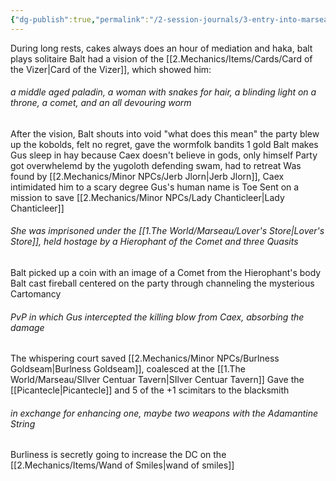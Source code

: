 ```yaml
---
{"dg-publish":true,"permalink":"/2-session-journals/3-entry-into-marseau/"}
---
```


During long rests, cakes always does an hour of mediation and haka, balt plays solitaire
Balt had a vision of the [[2.Mechanics/Items/Cards/Card of the Vizer\|Card of the Vizer]], which showed him:
###### a middle aged paladin, a woman with snakes for hair, a blinding light on a throne, a comet, and an all devouring worm
After the vision, Balt shouts into void "what does this mean"
the party blew up the kobolds, felt no regret, gave the wormfolk bandits 1 gold
Balt makes Gus sleep in hay because 
Caex doesn't believe in gods, only himself 
Party got overwhelemd by the yugoloth defending swam, had to retreat
Was found by [[2.Mechanics/Minor NPCs/Jerb Jlorn\|Jerb Jlorn]], Caex intimidated him to a scary degree 
Gus's human name is Toe
Sent on a mission to save [[2.Mechanics/Minor NPCs/Lady Chanticleer\|Lady Chanticleer]]
###### She was imprisoned under the [[1.The World/Marseau/Lover's Store\|Lover's Store]], held hostage by a Hierophant of the Comet and three Quasits
Balt picked up a coin with an image of a Comet from the Hierophant's body
Balt cast fireball centered on the party through channeling the mysterious Cartomancy
###### PvP in which Gus intercepted the killing blow from Caex, absorbing the damage
The whispering court saved [[2.Mechanics/Minor NPCs/Burlness Goldseam\|Burlness Goldseam]], coalesced at the [[1.The World/Marseau/SIlver Centuar Tavern\|SIlver Centuar Tavern]]
Gave the [[Picantecle\|Picantecle]] and 5 of the +1 scimitars to the blacksmith
###### in exchange for enhancing one, maybe two weapons with the Adamantine String
Burliness is secretly going to increase the DC on the [[2.Mechanics/Items/Wand of Smiles\|wand of smiles]]